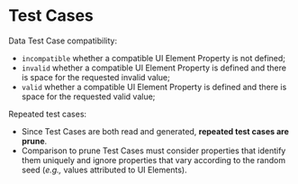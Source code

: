 # Test Cases

Data Test Case compatibility:

- `incompatible` whether a compatible UI Element Property is not defined;
- `invalid` whether a compatible UI Element Property is defined and there is space for the requested invalid value;
- `valid` whether a compatible UI Element Property is defined and there is space for the requested valid value;

Repeated test cases:

- Since Test Cases are both read and generated, **repeated test cases are prune**.
- Comparison to prune Test Cases must consider properties that identify them uniquely and ignore properties that vary according to the random seed (*e.g.,* values attributed to UI Elements).